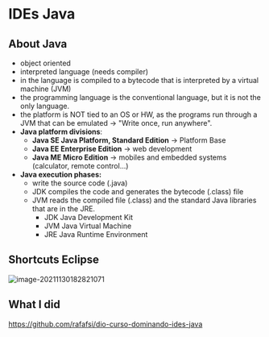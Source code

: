 # IDEs Java

## About Java

- object oriented
- interpreted language (needs compiler)
- in the language is compiled to a bytecode that is interpreted by a virtual machine (JVM)
- the programming language is the conventional language, but it is not the only language.
- the platform is NOT tied to an OS or HW, as the programs run through a JVM that can be emulated -> "Write once, run anywhere".
- **Java platform divisions**:
  - **Java SE Java Platform, Standard Edition** -> Platform Base
  - **Java EE Enterprise Edition** -> web development
  - **Java ME Micro Edition** -> mobiles and embedded systems (calculator, remote control...)
- **Java execution phases:**
  - write the source code (.java)
  - JDK compiles the code and generates the bytecode (.class) file
  - JVM reads the compiled file (.class) and the standard Java libraries that are in the JRE.
    - JDK Java Development Kit
    - JVM Java Virtual Machine
    - JRE Java Runtime Environment



## Shortcuts Eclipse

![image-20211130182821071](C:\Users\rafae\AppData\Roaming\Typora\typora-user-images\image-20211130182821071.png)



## What I did

https://github.com/rafafsi/dio-curso-dominando-ides-java
